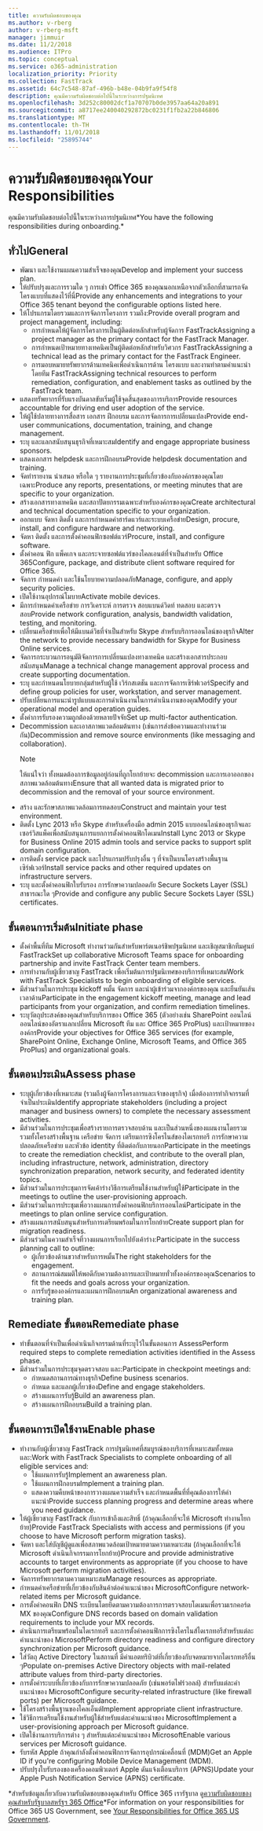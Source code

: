 ```yaml
---
title: ความรับผิดชอบของคุณ
ms.author: v-rberg
author: v-rberg-msft
manager: jimmuir
ms.date: 11/2/2018
ms.audience: ITPro
ms.topic: conceptual
ms.service: o365-administration
localization_priority: Priority
ms.collection: FastTrack
ms.assetid: 64c7c548-87af-496b-b48e-04b9fa9f54f8
description: คุณมีความรับผิดชอบต่อไปนี้ในระหว่างการปฐมนิเทศ
ms.openlocfilehash: 3d252c80002dcf1a70707b0de3957aa64a20a891
ms.sourcegitcommit: a8717ee240040292872bc0231f1fb2a22b846806
ms.translationtype: MT
ms.contentlocale: th-TH
ms.lasthandoff: 11/01/2018
ms.locfileid: "25895744"
---
```

# <a name="your-responsibilities"></a><span data-ttu-id="9d253-103">ความรับผิดชอบของคุณ</span><span class="sxs-lookup"><span data-stu-id="9d253-103">Your Responsibilities</span></span>

<span data-ttu-id="9d253-104">คุณมีความรับผิดชอบต่อไปนี้ในระหว่างการปฐมนิเทศ\*</span><span class="sxs-lookup"><span data-stu-id="9d253-104">You have the following responsibilities during onboarding.\*</span></span>
  
## <a name="general"></a><span data-ttu-id="9d253-105">ทั่วไป</span><span class="sxs-lookup"><span data-stu-id="9d253-105">General</span></span>

- <span data-ttu-id="9d253-106">พัฒนา และใช้งานแผนความสำเร็จของคุณ</span><span class="sxs-lookup"><span data-stu-id="9d253-106">Develop and implement your success plan.</span></span>
- <span data-ttu-id="9d253-107">ให้ปรับปรุงและการรวมใด ๆ การเช่า Office 365 ของคุณนอกเหนือจากตัวเลือกที่สามารถจัดโครงแบบที่แสดงไว้ที่นี่</span><span class="sxs-lookup"><span data-stu-id="9d253-107">Provide any enhancements and integrations to your Office 365 tenant beyond the configurable options listed here.</span></span>  
- <span data-ttu-id="9d253-108">ให้โปรแกรมโดยรวมและการจัดการโครงการ รวมถึง:</span><span class="sxs-lookup"><span data-stu-id="9d253-108">Provide overall program and project management, including:</span></span> 
  - <span data-ttu-id="9d253-109">การกำหนดให้ผู้จัดการโครงการเป็นผู้ติดต่อหลักสำหรับผู้จัดการ FastTrack</span><span class="sxs-lookup"><span data-stu-id="9d253-109">Assigning a project manager as the primary contact for the FastTrack Manager.</span></span>
  - <span data-ttu-id="9d253-110">การกำหนดเป้าหมายทางเทคนิคเป็นผู้ติดต่อหลักสำหรับวิศวกร FastTrack</span><span class="sxs-lookup"><span data-stu-id="9d253-110">Assigning a technical lead as the primary contact for the FastTrack Engineer.</span></span>
  - <span data-ttu-id="9d253-111">การมอบหมายทรัพยากรด้านเทคนิคเพื่อดำเนินการด้าน โครงแบบ และงานท่าตามคำแนะนำ โดยทีม FastTrack</span><span class="sxs-lookup"><span data-stu-id="9d253-111">Assigning technical resources to perform remediation, configuration, and enablement tasks as outlined by the FastTrack team.</span></span> 
- <span data-ttu-id="9d253-112">แสดงทรัพยากรที่รับแรงบันดาลขับเริ่มผู้ใช้จุดสิ้นสุดของการบริการ</span><span class="sxs-lookup"><span data-stu-id="9d253-112">Provide resources accountable for driving end user adoption of the service.</span></span> 
- <span data-ttu-id="9d253-113">ให้ผู้ใช้ปลายทางการสื่อสาร เอกสาร ฝึกอบรม และการจัดการการเปลี่ยนแปลง</span><span class="sxs-lookup"><span data-stu-id="9d253-113">Provide end-user communications, documentation, training, and change management.</span></span>
- <span data-ttu-id="9d253-114">ระบุ และแลกสนับสนุนธุรกิจที่เหมาะสม</span><span class="sxs-lookup"><span data-stu-id="9d253-114">Identify and engage appropriate business sponsors.</span></span>  
- <span data-ttu-id="9d253-115">แสดงเอกสาร helpdesk และการฝึกอบรม</span><span class="sxs-lookup"><span data-stu-id="9d253-115">Provide helpdesk documentation and training.</span></span>  
- <span data-ttu-id="9d253-116">จัดทำรายงาน นำเสนอ หรือใด ๆ รายงานการประชุมที่เกี่ยวข้องกับองค์กรของคุณโดยเฉพาะ</span><span class="sxs-lookup"><span data-stu-id="9d253-116">Produce any reports, presentations, or meeting minutes that are specific to your organization.</span></span> 
- <span data-ttu-id="9d253-117">สร้างเอกสารทางเทคนิค และสถาปัตยกรรมเฉพาะสำหรับองค์กรของคุณ</span><span class="sxs-lookup"><span data-stu-id="9d253-117">Create architectural and technical documentation specific to your organization.</span></span>   
- <span data-ttu-id="9d253-118">ออกแบบ จัดหา ติดตั้ง และการกำหนดค่าฮาร์ดแวร์และระบบเครือข่าย</span><span class="sxs-lookup"><span data-stu-id="9d253-118">Design, procure, install, and configure hardware and networking.</span></span>   
- <span data-ttu-id="9d253-119">จัดหา ติดตั้ง และการตั้งค่าคอนฟิกซอฟต์แวร์</span><span class="sxs-lookup"><span data-stu-id="9d253-119">Procure, install, and configure software.</span></span>  
- <span data-ttu-id="9d253-120">ตั้งค่าคอน ฟิก แพ็คเกจ และกระจายซอฟต์แวร์ของไคลเอนต์ที่จำเป็นสำหรับ Office 365</span><span class="sxs-lookup"><span data-stu-id="9d253-120">Configure, package, and distribute client software required for Office 365.</span></span>  
- <span data-ttu-id="9d253-121">จัดการ กำหนดค่า และใช้นโยบายความปลอดภัย</span><span class="sxs-lookup"><span data-stu-id="9d253-121">Manage, configure, and apply security policies.</span></span>
- <span data-ttu-id="9d253-122">เปิดใช้งานอุปกรณ์โมบาย</span><span class="sxs-lookup"><span data-stu-id="9d253-122">Activate mobile devices.</span></span>
- <span data-ttu-id="9d253-123">มีการกำหนดค่าเครือข่าย การวิเคราะห์ การตรวจ สอบแบนด์วิดท์ ทดสอบ และตรวจสอบ</span><span class="sxs-lookup"><span data-stu-id="9d253-123">Provide network configuration, analysis, bandwidth validation, testing, and monitoring.</span></span> 
- <span data-ttu-id="9d253-124">เปลี่ยนเครือข่ายเพื่อให้มีแบนด์วิธที่จำเป็นสำหรับ Skype สำหรับบริการออนไลน์ของธุรกิจ</span><span class="sxs-lookup"><span data-stu-id="9d253-124">Alter the network to provide necessary bandwidth for Skype for Business Online services.</span></span> 
- <span data-ttu-id="9d253-125">จัดการกระบวนการอนุมัติจัดการการเปลี่ยนแปลงทางเทคนิค และสร้างเอกสารประกอบสนับสนุน</span><span class="sxs-lookup"><span data-stu-id="9d253-125">Manage a technical change management approval process and create supporting documentation.</span></span>  
- <span data-ttu-id="9d253-126">ระบุ และกำหนดนโยบายกลุ่มสำหรับผู้ใช้ เวิร์กสเตชัน และการจัดการเซิร์ฟเวอร์</span><span class="sxs-lookup"><span data-stu-id="9d253-126">Specify and define group policies for user, workstation, and server management.</span></span> 
- <span data-ttu-id="9d253-127">ปรับเปลี่ยนการแนะนำรูปแบบและการดำเนินงานในการดำเนินงานของคุณ</span><span class="sxs-lookup"><span data-stu-id="9d253-127">Modify your operational model and operation guides.</span></span> 
- <span data-ttu-id="9d253-128">ตั้งค่าการรับรองความถูกต้องด้วยหลายปัจจัย</span><span class="sxs-lookup"><span data-stu-id="9d253-128">Set up multi-factor authentication.</span></span>  
- <span data-ttu-id="9d253-129">Decommission และเอาสภาพแวดล้อมต้นทาง (เช่นการส่งข้อความและทำงานร่วมกัน)</span><span class="sxs-lookup"><span data-stu-id="9d253-129">Decommission and remove source environments (like messaging and collaboration).</span></span> 
    > [!NOTE]
    > <span data-ttu-id="9d253-130">ให้แน่ใจว่า ทั้งหมดต้องการข้อมูลอยู่ก่อนที่ถูกโยกย้ายจะ decommission และการเอาออกของสภาพแวดล้อมต้นทาง</span><span class="sxs-lookup"><span data-stu-id="9d253-130">Ensure that all wanted data is migrated prior to decommission and the removal of your source environment.</span></span> 
- <span data-ttu-id="9d253-131">สร้าง และรักษาสภาพแวดล้อมการทดสอบ</span><span class="sxs-lookup"><span data-stu-id="9d253-131">Construct and maintain your test environment.</span></span>  
- <span data-ttu-id="9d253-132">ติดตั้ง Lync 2013 หรือ Skype สำหรับเครื่องมือ admin 2015 แบบออนไลน์ของธุรกิจและเซอร์วิสแพ็คเพื่อสนับสนุนการแยกการตั้งค่าคอนฟิกโดเมน</span><span class="sxs-lookup"><span data-stu-id="9d253-132">Install Lync 2013 or Skype for Business Online 2015 admin tools and service packs to support split domain configuration.</span></span>
- <span data-ttu-id="9d253-133">การติดตั้ง service pack และโปรแกรมปรับปรุงอื่น ๆ ที่จำเป็นบนโครงสร้างพื้นฐานเซิร์ฟเวอร์</span><span class="sxs-lookup"><span data-stu-id="9d253-133">Install service packs and other required updates on infrastructure servers.</span></span> 
- <span data-ttu-id="9d253-134">ระบุ และตั้งค่าคอนฟิกใบรับรอง การรักษาความปลอดภัย Secure Sockets Layer (SSL) สาธารณะใด ๆ</span><span class="sxs-lookup"><span data-stu-id="9d253-134">Provide and configure any public Secure Sockets Layer (SSL) certificates.</span></span> 
    
## <a name="initiate-phase"></a><span data-ttu-id="9d253-135">ขั้นตอนการเริ่มต้น</span><span class="sxs-lookup"><span data-stu-id="9d253-135">Initiate phase</span></span>

- <span data-ttu-id="9d253-136">ตั้งค่าพื้นที่ทีม Microsoft ทำงานร่วมกันสำหรับพาร์ตเนอร์ชิพปฐมนิเทศ และเชิญสมาชิกทีมศูนย์ FastTrack</span><span class="sxs-lookup"><span data-stu-id="9d253-136">Set up collaborative Microsoft Teams space for onboarding partnership and invite FastTrack Center team members.</span></span>   
- <span data-ttu-id="9d253-137">การทำงานกับผู้เชี่ยวชาญ FastTrack เพื่อเริ่มต้นการปฐมนิเทศของบริการที่เหมาะสม</span><span class="sxs-lookup"><span data-stu-id="9d253-137">Work with FastTrack Specialists to begin onboarding of eligible services.</span></span>    
- <span data-ttu-id="9d253-138">มีส่วนร่วมในการประชุม kickoff หมั้น จัดการ และนำผู้เข้าร่วมจากองค์กรของคุณ และยืนยันเส้นเวลาด้าน</span><span class="sxs-lookup"><span data-stu-id="9d253-138">Participate in the engagement kickoff meeting, manage and lead participants from your organization, and confirm remediation timelines.</span></span>   
- <span data-ttu-id="9d253-139">ระบุวัตถุประสงค์ของคุณสำหรับบริการของ Office 365 (ตัวอย่างเช่น SharePoint ออนไลน์ ออนไลน์ของอัตราแลกเปลี่ยน Microsoft ทีม และ Office 365 ProPlus) และเป้าหมายขององค์กร</span><span class="sxs-lookup"><span data-stu-id="9d253-139">Provide your objectives for Office 365 services (for example, SharePoint Online, Exchange Online, Microsoft Teams, and Office 365 ProPlus) and organizational goals.</span></span>
    
## <a name="assess-phase"></a><span data-ttu-id="9d253-140">ขั้นตอนประเมิน</span><span class="sxs-lookup"><span data-stu-id="9d253-140">Assess phase</span></span>

- <span data-ttu-id="9d253-141">ระบุผู้เกี่ยวข้องที่เหมาะสม (รวมถึงผู้จัดการโครงการและเจ้าของธุรกิจ) เมื่อต้องการทำกิจกรรมที่จำเป็นประเมิน</span><span class="sxs-lookup"><span data-stu-id="9d253-141">Identify appropriate stakeholders (including a project manager and business owners) to complete the necessary assessment activities.</span></span>    
- <span data-ttu-id="9d253-142">มีส่วนร่วมในการประชุมเพื่อสร้างรายการตรวจสอบด้าน และเป็นส่วนหนึ่งของแผนงานโดยรวม รวมทั้งโครงสร้างพื้นฐาน เครือข่าย จัดการ เตรียมการซิงโครไนส์ของไดเรกทอรี การรักษาความปลอดภัยเครือข่าย และหัวข้อ identity ที่ติดต่อกับภายนอก</span><span class="sxs-lookup"><span data-stu-id="9d253-142">Participate in the meetings to create the remediation checklist, and contribute to the overall plan, including infrastructure, network, administration, directory synchronization preparation, network security, and federated identity topics.</span></span>   
- <span data-ttu-id="9d253-143">มีส่วนร่วมในการประชุมการจัดเค้าร่างวิธีการเตรียมใช้งานสำหรับผู้ใช้</span><span class="sxs-lookup"><span data-stu-id="9d253-143">Participate in the meetings to outline the user-provisioning approach.</span></span>  
- <span data-ttu-id="9d253-144">มีส่วนร่วมในการประชุมเพื่อวางแผนการตั้งค่าคอนฟิกบริการออนไลน์</span><span class="sxs-lookup"><span data-stu-id="9d253-144">Participate in the meetings to plan online service configuration.</span></span>    
- <span data-ttu-id="9d253-145">สร้างแผนการสนับสนุนสำหรับการเตรียมพร้อมในการโยกย้าย</span><span class="sxs-lookup"><span data-stu-id="9d253-145">Create support plan for migration readiness.</span></span> 
- <span data-ttu-id="9d253-146">มีส่วนร่วมในความสำเร็จที่วางแผนการเรียกไปยังเค้าร่าง:</span><span class="sxs-lookup"><span data-stu-id="9d253-146">Participate in the success planning call to outline:</span></span>   
  - <span data-ttu-id="9d253-147">ผู้เกี่ยวข้องด้านขวาสำหรับการหมั้น</span><span class="sxs-lookup"><span data-stu-id="9d253-147">The right stakeholders for the engagement.</span></span>  
  - <span data-ttu-id="9d253-148">สถานการณ์สมมติให้พอดีกับความต้องการและเป้าหมายทั่วทั้งองค์กรของคุณ</span><span class="sxs-lookup"><span data-stu-id="9d253-148">Scenarios to fit the needs and goals across your organization.</span></span>
  - <span data-ttu-id="9d253-149">การรับรู้ขององค์กรและแผนการฝึกอบรม</span><span class="sxs-lookup"><span data-stu-id="9d253-149">An organizational awareness and training plan.</span></span>
    
## <a name="remediate-phase"></a><span data-ttu-id="9d253-150">Remediate ขั้นตอน</span><span class="sxs-lookup"><span data-stu-id="9d253-150">Remediate phase</span></span>

- <span data-ttu-id="9d253-151">ทำขั้นตอนที่จำเป็นเพื่อดำเนินกิจกรรมด้านที่ระบุไว้ในขั้นตอนการ Assess</span><span class="sxs-lookup"><span data-stu-id="9d253-151">Perform required steps to complete remediation activities identified in the Assess phase.</span></span> 
- <span data-ttu-id="9d253-152">มีส่วนร่วมในการประชุมจุดตรวจสอบ และ:</span><span class="sxs-lookup"><span data-stu-id="9d253-152">Participate in checkpoint meetings and:</span></span> 
  - <span data-ttu-id="9d253-153">กำหนดสถานการณ์ทางธุรกิจ</span><span class="sxs-lookup"><span data-stu-id="9d253-153">Define business scenarios.</span></span>   
  - <span data-ttu-id="9d253-154">กำหนด และแลกผู้เกี่ยวข้อง</span><span class="sxs-lookup"><span data-stu-id="9d253-154">Define and engage stakeholders.</span></span>
  - <span data-ttu-id="9d253-155">สร้างแผนการรับรู้</span><span class="sxs-lookup"><span data-stu-id="9d253-155">Build an awareness plan.</span></span> 
  - <span data-ttu-id="9d253-156">สร้างแผนการฝึกอบรม</span><span class="sxs-lookup"><span data-stu-id="9d253-156">Build a training plan.</span></span>
    
## <a name="enable-phase"></a><span data-ttu-id="9d253-157">ขั้นตอนการเปิดใช้งาน</span><span class="sxs-lookup"><span data-stu-id="9d253-157">Enable phase</span></span>

- <span data-ttu-id="9d253-158">ทำงานกับผู้เชี่ยวชาญ FastTrack การปฐมนิเทศที่สมบูรณ์ของบริการที่เหมาะสมทั้งหมด และ:</span><span class="sxs-lookup"><span data-stu-id="9d253-158">Work with FastTrack Specialists to complete onboarding of all eligible services and:</span></span>  
  - <span data-ttu-id="9d253-159">ใช้แผนการรับรู้</span><span class="sxs-lookup"><span data-stu-id="9d253-159">Implement an awareness plan.</span></span>  
  - <span data-ttu-id="9d253-160">ใช้แผนการฝึกอบรม</span><span class="sxs-lookup"><span data-stu-id="9d253-160">Implement a training plan.</span></span> 
  - <span data-ttu-id="9d253-161">แสดงความคืบหน้าของการวางแผนความสำเร็จ และกำหนดพื้นที่ที่คุณต้องการให้คำแนะนำ</span><span class="sxs-lookup"><span data-stu-id="9d253-161">Provide success planning progress and determine areas where you need guidance.</span></span>
- <span data-ttu-id="9d253-162">ให้ผู้เชี่ยวชาญ FastTrack กับการเข้าถึงและสิทธิ์ (ถ้าคุณเลือกที่จะให้ Microsoft ทำงานโยกย้าย)</span><span class="sxs-lookup"><span data-stu-id="9d253-162">Provide FastTrack Specialists with access and permissions (if you choose to have Microsoft perform migration tasks).</span></span>  
- <span data-ttu-id="9d253-163">จัดหา และใส่บัญชีผู้ดูแลเพื่อสภาพแวดล้อมเป้าหมายตามความเหมาะสม (ถ้าคุณเลือกที่จะให้ Microsoft ดำเนินกิจกรรมการโยกย้าย)</span><span class="sxs-lookup"><span data-stu-id="9d253-163">Procure and provide administrative accounts to target environments as appropriate (if you choose to have Microsoft perform migration activities).</span></span>   
- <span data-ttu-id="9d253-164">จัดการทรัพยากรตามความเหมาะสม</span><span class="sxs-lookup"><span data-stu-id="9d253-164">Manage resources as appropriate.</span></span>   
- <span data-ttu-id="9d253-165">กำหนดค่าเครือข่ายที่เกี่ยวข้องกับสินค้าต่อคำแนะนำของ Microsoft</span><span class="sxs-lookup"><span data-stu-id="9d253-165">Configure network-related items per Microsoft guidance.</span></span>  
- <span data-ttu-id="9d253-166">การตั้งค่าคอนฟิก DNS ระเบียนโดยยึดตามความต้องการการตรวจสอบโดเมนเพื่อรวมเรกคอร์ด MX ของคุณ</span><span class="sxs-lookup"><span data-stu-id="9d253-166">Configure DNS records based on domain validation requirements to include your MX records.</span></span>   
- <span data-ttu-id="9d253-167">ดำเนินการเตรียมพร้อมในไดเรกทอรี และการตั้งค่าคอนฟิกการซิงโครไนส์ไดเรกทอรีสำหรับแต่ละคำแนะนำของ Microsoft</span><span class="sxs-lookup"><span data-stu-id="9d253-167">Perform directory readiness and configure directory synchronization per Microsoft guidance.</span></span>
- <span data-ttu-id="9d253-168">ใส่วัตถุ Active Directory ในสถานที่ มีค่าแอตทริบิวต์ที่เกี่ยวข้องกับจดหมายจากไดเรกทอรีอื่น ๆ</span><span class="sxs-lookup"><span data-stu-id="9d253-168">Populate on-premises Active Directory objects with mail-related attribute values from third-party directories.</span></span>   
- <span data-ttu-id="9d253-169">การตั้งค่าระบบที่เกี่ยวข้องกับการรักษาความปลอดภัย (เช่นพอร์ตไฟร์วอลล์) สำหรับแต่ละคำแนะนำของ Microsoft</span><span class="sxs-lookup"><span data-stu-id="9d253-169">Configure security-related infrastructure (like firewall ports) per Microsoft guidance.</span></span>
- <span data-ttu-id="9d253-170">ใช้โครงสร้างพื้นฐานของไคลเอ็นต์</span><span class="sxs-lookup"><span data-stu-id="9d253-170">Implement appropriate client infrastructure.</span></span>  
- <span data-ttu-id="9d253-171">ใช้วิธีการเตรียมใช้งานสำหรับผู้ใช้สำหรับแต่ละคำแนะนำของ Microsoft</span><span class="sxs-lookup"><span data-stu-id="9d253-171">Implement a user-provisioning approach per Microsoft guidance.</span></span>  
- <span data-ttu-id="9d253-172">เปิดใช้งานการบริการต่าง ๆ สำหรับแต่ละคำแนะนำของ Microsoft</span><span class="sxs-lookup"><span data-stu-id="9d253-172">Enable various services per Microsoft guidance.</span></span>  
- <span data-ttu-id="9d253-173">รับรหัส Apple ถ้าคุณกำลังตั้งค่าคอนฟิกการจัดการอุปกรณ์เคลื่อนที่ (MDM)</span><span class="sxs-lookup"><span data-stu-id="9d253-173">Get an Apple ID if you're configuring Mobile Device Management (MDM).</span></span>   
- <span data-ttu-id="9d253-174">ปรับปรุงใบรับรองของเครื่องคอมพิวเตอร์ Apple ดันแจ้งเตือนบริการ (APNS)</span><span class="sxs-lookup"><span data-stu-id="9d253-174">Update your Apple Push Notification Service (APNS) certificate.</span></span>
    
<span data-ttu-id="9d253-175">\*สำหรับข้อมูลเกี่ยวกับความรับผิดชอบของคุณสำหรับ Office 365 เรารัฐบาล ดู[ความรับผิดชอบของคุณสำหรับรัฐบาลสหรัฐฯ 365 Office](US-Gov-appendix-your-responsibilities.md)</span><span class="sxs-lookup"><span data-stu-id="9d253-175">\*For information on your responsibilities for Office 365 US Government, see [Your Responsibilities for Office 365 US Government](US-Gov-appendix-your-responsibilities.md).</span></span>
  

